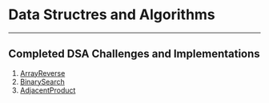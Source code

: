 # Data Structres and Algorithms
***
## Completed DSA Challenges and Implementations
1. [ArrayReverse](/Challenges/ArrayReverse/README.md)
2. [BinarySearch](/Challenges/BinarySearch/README.md)
3. [AdjacentProduct](/Challenges/AdjacentProduct/README.md)